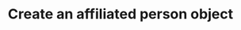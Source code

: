 ---
title: Create an affiliated person object
excerpt: Create and add an affiliated person object for an applicant object
api:
  file: api.json
  operationId: affiliated-person-create
hidden: false
---